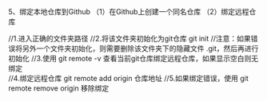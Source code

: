 5、绑定本地仓库到Github
（1）在Github上创建一个同名仓库
（2）绑定远程仓库


//1.进入正确的文件夹路径
//2.将该文件夹初始化为git仓库
git init 
//注意：如果错误将另外一个文件夹初始化，则需要删除该文件夹下的隐藏文件 .git，然后再进行初始化
//3.使用 git remote -v 查看当前git仓库绑定远程仓库，如果显示空白则无绑定    
//4.绑定远程仓库
git remote add origin 仓库地址
//5.如果绑定错误，使用 git remote remove origin 移除绑定 